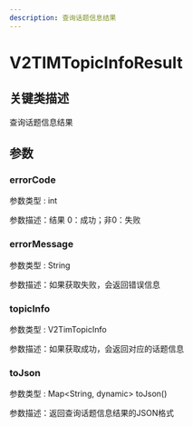 ```yaml
---
description: 查询话题信息结果
---
```


# V2TIMTopicInfoResult

## 关键类描述

查询话题信息结果

## 参数

### errorCode

参数类型 : int

参数描述：结果 0：成功；非0：失败

### errorMessage

参数类型 : String

参数描述：如果获取失败，会返回错误信息

### topicInfo

参数类型 : V2TimTopicInfo

参数描述：如果获取成功，会返回对应的话题信息

### toJson

参数类型 : Map\<String, dynamic> toJson()

参数描述：返回查询话题信息结果的JSON格式

